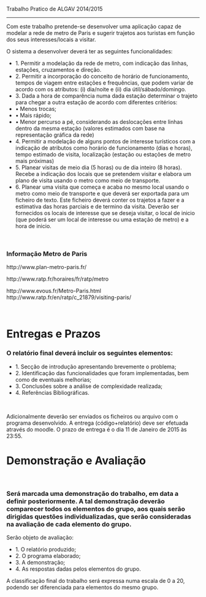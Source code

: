 Trabalho Pratico de ALGAV 2014/2015

----------------

<p>Com este trabalho pretende-se desenvolver uma aplicação capaz de modelar a rede de metro de Paris e sugerir trajetos aos turistas em função dos seus interesses/locais a visitar.</p>
<p>O sistema a desenvolver deverá ter as seguintes funcionalidades:<p>
<ul>
<li>1. Permitir a modelação da rede de metro, com indicação das linhas, estações, cruzamentos e direção.</li>
<li>2. Permitir a incorporação do conceito de horário de funcionamento, tempos de viagem entre estações e frequências, que podem variar de acordo com os atributos: (i) dia/noite e (ii) dia útil/sábado/domingo.</li>
<li>3. Dada a hora de comparência numa dada estação determinar o trajeto para chegar a outra estação de acordo com diferentes critérios:</li>
<li>• Menos trocas;</li>
<li>• Mais rápido;</li>
<li>• Menor percurso a pé, considerando as deslocações entre linhas
dentro da mesma estação (valores estimados com base na
representação gráfica da rede)</li>
<li>4. Permitir a modelação de alguns pontos de interesse turísticos com a
indicação de atributos como horário de funcionamento (dias e horas), tempo estimado de visita, localização (estação ou estações de metro mais próximas)</li>
<li>5. Planear visitas de meio dia (5 horas) ou de dia inteiro (8 horas). Recebe a indicação dos locais que se pretendem visitar e elabora um plano de visita usando o metro como meio de transporte.</li>
<li>6. Planear uma visita que começa e acaba no mesmo local usando o metro como meio de transporte e que deverá ser exportada para um ficheiro de texto. Este ficheiro deverá conter os trajetos a fazer e a estimativa das horas parciais e de termino da visita. Deverão ser fornecidos os locais de interesse que se deseja visitar, o local de inicio (que poderá ser um local de interesse ou uma estação de metro) e a hora de inicio.</li>
</ul>
<br/>
<h3>Informação Metro de Paris</h3>
<p>http://www.plan-metro-paris.fr/</p> 
<p>http://www.ratp.fr/horaires/fr/ratp/metro</p> 
<p>http://www.evous.fr/Metro-Paris.html http://www.ratp.fr/en/ratp/c_21879/visiting-paris/</p>
<br/>
<h1>Entregas e Prazos</h1>

<h3>O relatório final deverá incluir os seguintes elementos:</h3>
<uL>

<li>1. Secção de introdução apresentando brevemente o problema;</li>
<li>2. Identificação das funcionalidades que foram implementadas, bem como
de eventuais melhorias;</li>
<li>3. Conclusões sobre a análise de complexidade realizada;</li>
<li>4. Referências Bibliográficas.</li>
</uL>
<br/>
<p>Adicionalmente deverão ser enviados os ficheiros ou arquivo com o programa desenvolvido. A entrega (código+relatório) deve ser efetuada através do moodle. O prazo de entrega é o dia 11 de Janeiro de 2015 às 23:55.</p>

<h1>Demonstração e Avaliação</h1>
<br/>
<h3>Será marcada uma demonstração do trabalho, em data a definir posteriormente. A tal demonstração deverão comparecer todos os elementos do grupo, aos quais serão dirigidas questões individualizadas, que serão consideradas na avaliação de cada elemento do grupo.</h3>

<p>Serão objeto de avaliação:</p>
<ul>
<li>1. O relatório produzido;</li>
<li>2. O programa elaborado;</li>
<li>3. A demonstração;</li>
<li>4. As respostas dadas pelos elementos do grupo.</li>
</ul>

<p>A classificação final do trabalho será expressa numa escala de 0 a 20, podendo ser diferenciada para elementos do mesmo grupo.</p>
